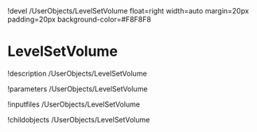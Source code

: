<!-- MOOSE Object Documentation Stub: Remove this when content is added. -->!devel /UserObjects/LevelSetVolume float=right width=auto margin=20px padding=20px background-color=#F8F8F8


# LevelSetVolume
!description /UserObjects/LevelSetVolume

!parameters /UserObjects/LevelSetVolume

!inputfiles /UserObjects/LevelSetVolume

!childobjects /UserObjects/LevelSetVolume
